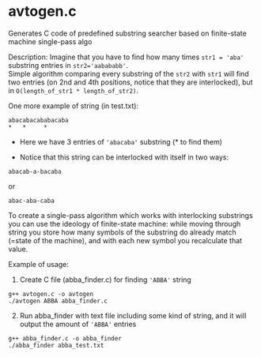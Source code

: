 # avtogen.c
Generates C code of predefined substring searcher based on finite-state machine single-pass algo

Description: Imagine that you have to find how many times ```str1 = 'aba'``` substring entries in ``` str2='aabababb' ```.
<br>
Simple algorithm comparing every substring of the ```str2``` with ```str1``` will find two entries (on 2nd and 4th positions, notice that they are interlocked), but in ```O(length_of_str1 * length_of_str2)```.

One more example of string (in test.txt):
```
abacabacababacaba
*   *     *
```
- Here we have 3 entries of ```'abacaba'``` substring (* to find them)

- Notice that this string can be interlocked with itself in two ways:
```
abacab-a-bacaba
```
or
```
abac-aba-caba
```

To create a single-pass algorithm which works with interlocking substrings you can use the ideology of finite-state machine: while moving through string you store how many symbols of the substring do already match (=state of the machine), and with each new symbol you recalculate that value.


Example of usage:
1) Create C file (abba_finder.c) for finding ```'ABBA'``` string

```
g++ avtogen.c -o avtogen
./avtogen ABBA abba_finder.c
```
2) Run abba_finder with text file including some kind of string, and it will output the amount of ```'ABBA'``` entries 
```
g++ abba_finder.c -o abba_finder
./abba_finder abba_test.txt
```
